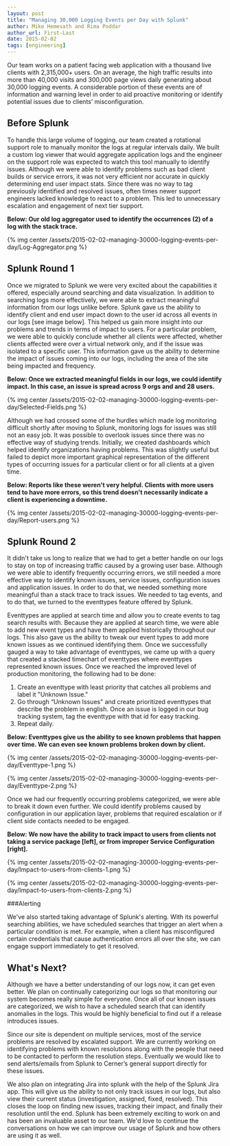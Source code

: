 ```yaml
---
layout: post
title: "Managing 30,000 Logging Events per Day with Splunk"
author: Mike Hemesath and Rima Poddar
author_url: First-Last
date: 2015-02-02
tags: [engineering]
---
```


Our team works on a patient facing web application with a thousand live clients with 2,315,000+ users. On an average, the high traffic results into more than 40,000 visits and 300,000 page views daily generating about 30,000 logging events. A considerable portion of these events are of information and warning level in order to aid proactive monitoring or identify potential issues due to clients’ misconfiguration.

Before Splunk
---------------

To handle this large volume of logging, our team created a rotational support role to manually monitor the logs at regular intervals daily. We built a custom log viewer that would aggregate application logs and the engineer on the support role was expected to watch this tool manually to identify issues. Although we were able to identify problems such as bad client builds or service errors, it was not very efficient nor accurate in quickly determining end user impact stats. Since there was no way to tag previously identified and resolved issues, often times newer support engineers lacked knowledge to react to a problem. This led to unnecessary escalation and engagement of next tier support.

**Below: Our old log aggregator used to identify the occurrences (2) of a log with the stack trace.**

{% img center /assets/2015-02-02-managing-30000-logging-events-per-day/Log-Aggregator.png %}

Splunk Round 1
---------------

Once we migrated to Splunk we were very excited about the capabilities it offered, especially around searching and data visualization. In addition to searching logs more effectively, we were able to extract meaningful information from our logs unlike before. Splunk gave us the ability to identify client and end user impact down to the user id across all events in our logs [see image below]. This helped us gain more insight into our problems and trends in terms of impact to users. For a particular problem, we were able to quickly conclude whether all clients were affected, whether clients affected were over a virtual network only, and if the issue was isolated to a specific user. This information gave us the ability to determine the impact of issues coming into our logs, including the area of the site being impacted and frequency.

**Below: Once we extracted meaningful fields in our logs, we could identify impact. In this case, an issue is spread across 9 orgs and and 28 users.**

{% img center /assets/2015-02-02-managing-30000-logging-events-per-day/Selected-Fields.png %}

Although we had crossed some of the hurdles which made log monitoring difficult shortly after moving to Splunk, monitoring logs for issues was still not an easy job. It was possible to overlook issues since there was no effective way of studying trends. Initially, we created dashboards which helped identify organizations having problems. This was slightly useful but failed to depict more important graphical representation of the different types of occurring issues for a particular client or for all clients at a given time.

**Below: Reports like these weren't very helpful. Clients with more users tend to have more errors, so this trend doesn't necessarily indicate a client is experiencing a downtime.**

{% img center /assets/2015-02-02-managing-30000-logging-events-per-day/Report-users.png %}

Splunk Round 2
---------------

It didn't take us long to realize that we had to get a better handle on our logs to stay on top of increasing traffic caused by a growing user base. Although we were able to identify frequently occurring errors, we still needed a more effective way to identify known issues, service issues, configuration issues and application issues. In order to do that, we needed something more meaningful than a stack trace to track issues.  We needed to tag events, and to do that, we turned to the eventtypes feature offered by Splunk.

Eventtypes are applied at search time and allow you to create events to tag search results with. Because they are applied at search time, we were able to add new event types and have them applied historically throughout our logs. This also gave us the ability to tweak our event types to add more known issues as we continued identifying them. Once we successfully gauged a way to take advantage of eventtypes, we came up with a query that created a stacked timechart of eventtypes where eventtypes represented known issues. Once we reached the improved level of production monitoring, the following had to be done:

1. Create an eventtype with least priority that catches all problems and label it "Unknown Issue."
2. Go through “Unknown Issues" and create prioritized eventtypes that describe the problem in english. Once an issue is logged in our bug tracking system, tag the eventtype with that id for easy tracking.
3. Repeat daily.

**Below: Eventtypes give us the ability to see known problems that happen over time. We can even see known problems broken down by client.**

{% img center /assets/2015-02-02-managing-30000-logging-events-per-day/Eventtype-1.png %}

{% img center /assets/2015-02-02-managing-30000-logging-events-per-day/Eventtype-2.png %}

Once we had our frequently occurring problems categorized, we were able to break it down even further. We could identify problems caused by configuration in our application layer, problems that required escalation or if client side contacts needed to be engaged.
 
**Below: We now have the ability to track impact to users from clients not taking a service package [left], or from improper Service Configuration [right].**

{% img center /assets/2015-02-02-managing-30000-logging-events-per-day/Impact-to-users-from-clients-1.png %}

{% img center /assets/2015-02-02-managing-30000-logging-events-per-day/Impact-to-users-from-clients-2.png %}

###Alerting

We've also started taking advantage of Splunk's alerting. With its powerful searching abilities, we have scheduled searches that trigger an alert when a particular condition is met. For example, when a client has misconfigured certain credentials that cause authentication errors all over the site, we can engage support immediately to get it resolved. 

What's Next?
---------------

Although we have a better understanding of our logs now, it can get even better. We plan on continually categorizing our logs so that monitoring our system becomes really simple for everyone. Once all of our known issues are categorized, we wish to have a scheduled search that can identify anomalies in the logs. This would be highly beneficial to find out if a release introduces issues.

Since our site is dependent on multiple services, most of the service problems are resolved by escalated support. We are currently working on identifying problems with known resolutions  along with  the people that need to be contacted to perform the resolution steps. Eventually we would like to send alerts/emails from Splunk to Cerner’s general support directly for these issues.

We also plan on integrating Jira into splunk with the help of the Splunk Jira app. This will give us the ability to not only track issues in our logs, but also view their current status (investigation, assigned, fixed, resolved). This closes the loop on finding new issues, tracking their impact, and finally their resolution until the end. Splunk has been extremely exciting to work on and has been an invaluable asset to our team. We'd love to continue the conversations on how we can improve our usage of Splunk and how others are using it as well.